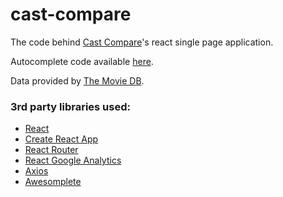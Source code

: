 # cast-compare
The code behind [Cast Compare](https://castcompare.com)'s react single page application.

Autocomplete code available [here](https://github.com/stsourlidakis/cast-compare-autocomplete).

Data provided by [The Movie DB](http://themoviedb.org/).

### 3rd party libraries used:
* [React](https://reactjs.org/)
* [Create React App](https://github.com/facebook/create-react-app)
* [React Router](https://github.com/ReactTraining/react-router)
* [React Google Analytics](https://github.com/react-ga/react-ga)
* [Axios](https://github.com/axios/axios)
* [Awesomplete](https://github.com/LeaVerou/awesomplete)
